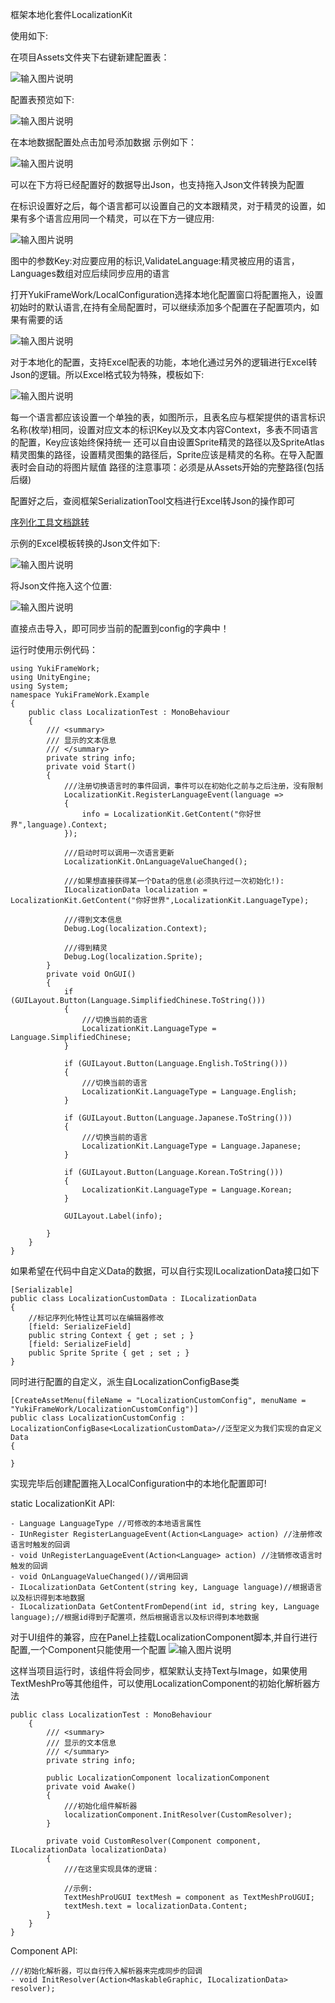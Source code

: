 ﻿框架本地化套件LocalizationKit

使用如下:

在项目Assets文件夹下右键新建配置表：

![输入图片说明](Texture/1.png)

配置表预览如下:

![输入图片说明](Texture/2.png)

在本地数据配置处点击加号添加数据
示例如下：

![输入图片说明](Texture/3.png)

可以在下方将已经配置好的数据导出Json，也支持拖入Json文件转换为配置

在标识设置好之后，每个语言都可以设置自己的文本跟精灵，对于精灵的设置，如果有多个语言应用同一个精灵，可以在下方一键应用:

![输入图片说明](Texture/4.png)

图中的参数Key:对应要应用的标识,ValidateLanguage:精灵被应用的语言，Languages数组对应后续同步应用的语言

打开YukiFrameWork/LocalConfiguration选择本地化配置窗口将配置拖入，设置初始时的默认语言,在持有全局配置时，可以继续添加多个配置在子配置项内，如果有需要的话

![输入图片说明](Texture/5.png)

对于本地化的配置，支持Excel配表的功能，本地化通过另外的逻辑进行Excel转Json的逻辑。所以Excel格式较为特殊，模板如下:

![输入图片说明](Texture/8.png)

每一个语言都应该设置一个单独的表，如图所示，且表名应与框架提供的语言标识名称(枚举)相同，设置对应文本的标识Key以及文本内容Context，多表不同语言的配置，Key应该始终保持统一
还可以自由设置Sprite精灵的路径以及SpriteAtlas精灵图集的路径，设置精灵图集的路径后，Sprite应该是精灵的名称。在导入配置表时会自动的将图片赋值
路径的注意事项：必须是从Assets开始的完整路径(包括后缀)

配置好之后，查阅框架SerializationTool文档进行Excel转Json的操作即可

[序列化工具文档跳转](https://gitee.com/NikaidoShinku/YukiFrameWork/blob/master/YukiFrameWork/Plugins/Serialization/序列化工具.md)

示例的Excel模板转换的Json文件如下:

![输入图片说明](Texture/9.png)

将Json文件拖入这个位置:

![输入图片说明](Texture/10.png)

直接点击导入，即可同步当前的配置到config的字典中！


运行时使用示例代码：

```
using YukiFrameWork;
using UnityEngine;
using System;
namespace YukiFrameWork.Example
{
	public class LocalizationTest : MonoBehaviour
	{
        /// <summary>
        /// 显示的文本信息
        /// </summary>
        private string info;
        private void Start()
        {
            ///注册切换语言时的事件回调，事件可以在初始化之前与之后注册，没有限制
            LocalizationKit.RegisterLanguageEvent(language =>
            {
                info = LocalizationKit.GetContent("你好世界",language).Context;
            });

            ///启动时可以调用一次语言更新
            LocalizationKit.OnLanguageValueChanged();

            ///如果想直接获得某一个Data的信息(必须执行过一次初始化!):
            ILocalizationData localization = LocalizationKit.GetContent("你好世界",LocalizationKit.LanguageType);

            ///得到文本信息
            Debug.Log(localization.Context);

            ///得到精灵
            Debug.Log(localization.Sprite);
        }
        private void OnGUI()
        {                                 
            if (GUILayout.Button(Language.SimplifiedChinese.ToString()))
            {
                ///切换当前的语言
                LocalizationKit.LanguageType = Language.SimplifiedChinese;
            }

            if (GUILayout.Button(Language.English.ToString()))
            {
                ///切换当前的语言
                LocalizationKit.LanguageType = Language.English;
            }

            if (GUILayout.Button(Language.Japanese.ToString()))
            {
                ///切换当前的语言
                LocalizationKit.LanguageType = Language.Japanese;
            }

            if (GUILayout.Button(Language.Korean.ToString()))
            {
                LocalizationKit.LanguageType = Language.Korean;
            }

            GUILayout.Label(info);

        }
    }
}

```

如果希望在代码中自定义Data的数据，可以自行实现ILocalizationData接口如下

```
[Serializable]
public class LocalizationCustomData : ILocalizationData
{
    //标记序列化特性让其可以在编辑器修改
    [field: SerializeField]
    public string Context { get ; set ; }
    [field: SerializeField]
    public Sprite Sprite { get ; set ; }
}

```

同时进行配置的自定义，派生自LocalizationConfigBase<T>类

```
[CreateAssetMenu(fileName = "LocalizationCustomConfig", menuName = "YukiFrameWork/LocalizationCustomConfig")]
public class LocalizationCustomConfig : LocalizationConfigBase<LocalizationCustomData>//泛型定义为我们实现的自定义Data
{
    
}
```

实现完毕后创建配置拖入LocalConfiguration中的本地化配置即可!

static LocalizationKit API:

    - Language LanguageType //可修改的本地语言属性
    - IUnRegister RegisterLanguageEvent(Action<Language> action) //注册修改语言时触发的回调
    - void UnRegisterLanguageEvent(Action<Language> action) //注销修改语言时触发的回调
    - void OnLanguageValueChanged()//调用回调
    - ILocalizationData GetContent(string key, Language language)//根据语言以及标识得到本地数据
    - ILocalizationData GetContentFromDepend(int id, string key, Language language);//根据id得到子配置项，然后根据语言以及标识得到本地数据


对于UI组件的兼容，应在Panel上挂载LocalizationComponent脚本,并自行进行配置,一个Component只能使用一个配置
![输入图片说明](Texture/6.png)


这样当项目运行时，该组件将会同步，框架默认支持Text与Image，如果使用TextMeshPro等其他组件，可以使用LocalizationComponent的初始化解析器方法

```
public class LocalizationTest : MonoBehaviour
	{
        /// <summary>
        /// 显示的文本信息
        /// </summary>
        private string info;

        public LocalizationComponent localizationComponent
        private void Awake()
        {        
            ///初始化组件解析器
            localizationComponent.InitResolver(CustomResolver);
        }
       
        private void CustomResolver(Component component, ILocalizationData localizationData)
        {
            ///在这里实现具体的逻辑：

            //示例:
            TextMeshProUGUI textMesh = component as TextMeshProUGUI;
            textMesh.text = localizationData.Content;
        }
    }
}
```

Component API:

    ///初始化解析器，可以自行传入解析器来完成同步的回调
    - void InitResolver(Action<MaskableGraphic, ILocalizationData> resolver);


